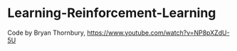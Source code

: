 # Learning-Reinforcement-Learning

Code by Bryan Thornbury, https://www.youtube.com/watch?v=NP8pXZdU-5U
